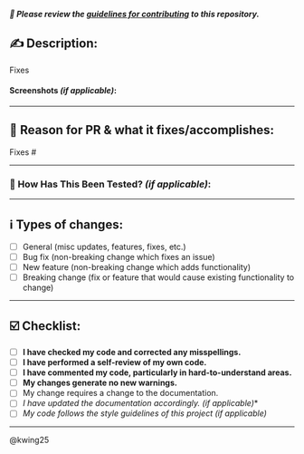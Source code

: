 ***🚨 Please review the [guidelines for contributing](./CONTRIBUTING.md) to this repository.***

<!--- Provide a general summary of your changes in the Title above -->
## ✍️ Description:
Fixes 
<!--- Describe your changes in detail -->

#### Screenshots *(if applicable)*:

---
## 🤔 Reason for PR & what it fixes/accomplishes: 
<!--- Why is this change required? What problem does it solve? -->
<!--- If it fixes an open issue, please link to the issue here. -->
Fixes # 

---
### 🧮 How Has This Been Tested? *(if applicable)*: 
<!--- Please describe in detail how you tested your changes. -->
<!--- Include details of your testing environment, and the tests you ran to -->
<!--- see how your change affects other areas of the code, etc. -->

---
## ℹ️ Types of changes:
<!--- What types of changes does your code introduce? Put an `x` in all the boxes that apply: -->
- [ ] General (misc updates, features, fixes, etc.)
- [ ] Bug fix (non-breaking change which fixes an issue)
- [ ] New feature (non-breaking change which adds functionality)
- [ ] Breaking change (fix or feature that would cause existing functionality to change)

---
## ☑️ Checklist:
<!--- Go over all the following points, and put an `x` in all the boxes that apply. -->
<!--- If you're unsure about any of these, don't hesitate to ask. We're here to help! -->
- [ ] **I have checked my code and corrected any misspellings.**
- [ ] **I have performed a self-review of my own code.**
- [ ] **I have commented my code, particularly in hard-to-understand areas.**
- [ ] **My changes generate no new warnings.**
- [ ] My change requires a change to the documentation. 
- [ ] *I have updated the documentation accordingly. (if applicable)**
- [ ] *My code follows the style guidelines of this project (if applicable)*

---
@kwing25
